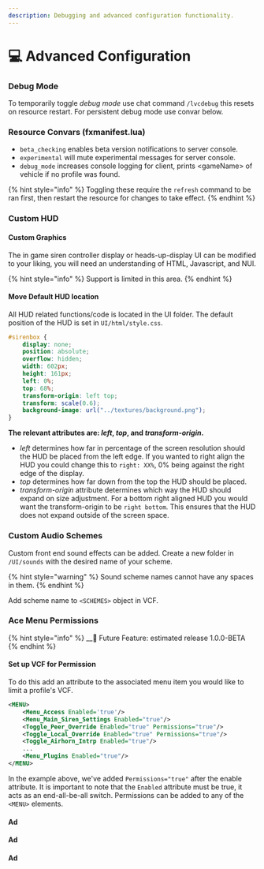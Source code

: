 ```yaml
---
description: Debugging and advanced configuration functionality.
---
```


# 💻 Advanced Configuration

### Debug Mode

To temporarily toggle _debug mode_ use chat command `/lvcdebug` this resets on resource restart. For persistent debug mode use convar below.

### **Resource Convars (fxmanifest.lua)**

* `beta_checking` enables beta version notifications to server console.
* `experimental` will mute experimental messages for server console.
* `debug_mode` increases console logging for client, prints \<gameName> of vehicle if no profile was found.

{% hint style="info" %}
Toggling these require the `refresh` command to be ran first, then restart the resource for changes to take effect.
{% endhint %}

### Custom HUD

#### Custom Graphics

The in game siren controller display or heads-up-display UI can be modified to your liking, you will need an understanding of HTML, Javascript, and NUI.&#x20;

{% hint style="info" %}
Support is limited in this area.
{% endhint %}

#### Move Default HUD location

All HUD related functions/code is located in the UI folder. The default position of the HUD is set in `UI/html/style.css`.

```css
#sirenbox {
	display: none;
	position: absolute;
	overflow: hidden;
	width: 602px;
	height: 161px;
	left: 0%;
	top: 68%;
	transform-origin: left top;
	transform: scale(0.6);
	background-image: url("../textures/background.png");
}
```

**The relevant attributes are: **_**left**_**, **_**top**_**, and **_**transform-origin**_**.**

* _left_ determines how far in percentage of the screen resolution should the HUD be placed from the left edge. If you wanted to right align the HUD you could change this to `right: XX%`, 0% being against the right edge of the display.
* _top_ determines how far down from the top the HUD should be placed.
* _transform-origin_ attribute determines which way the HUD should expand on size adjustment. For a bottom right aligned HUD you would want the transform-origin to be `right bottom`. This ensures that the HUD does not expand outside of the screen space.

### Custom Audio Schemes

Custom front end sound effects can be added. Create a new folder in `/UI/sounds` with the desired name of your scheme.

{% hint style="warning" %}
Sound scheme names cannot have any spaces in them.
{% endhint %}

Add scheme name to `<SCHEMES>` object in VCF.

### Ace Menu Permissions

{% hint style="info" %}
__:date: Future Feature: estimated release 1.0.0-BETA
{% endhint %}

#### Set up VCF for Permission

To do this add an attribute to the associated menu item you would like to limit a profile's VCF.

```xml
<MENU>
	<Menu_Access Enabled='true'/>
	<Menu_Main_Siren_Settings Enabled="true"/>
	<Toggle_Peer_Override Enabled="true" Permissions="true"/>	
	<Toggle_Local_Override Enabled="true" Permissions="true"/>
	<Toggle_Airhorn_Intrp Enabled="true"/>
	...
	<Menu_Plugins Enabled="true"/>
</MENU>
```

In the example above, we've added `Permissions="true"` after the enable attribute. It is important to note that the `Enabled` attribute must be true, it acts as an end-all-be-all switch. Permissions can be added to any of the `<MENU>` elements.

#### Ad

#### Ad

#### Ad
